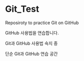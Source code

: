 # Git_Test
Reposiroty to practice Git on GitHub

GitHub 사용법을 연습합니다.

Git과 GitHub 사용법 숙지 중

단순 Git과 GitHub 연습 공간
